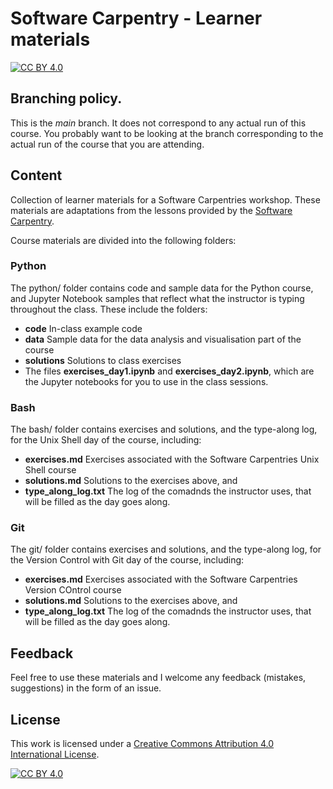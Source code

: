 # Software Carpentry - Learner materials

[![CC BY 4.0][cc-by-shield]][cc-by]

## Branching policy.

This is the *main* branch.  It does not correspond to any actual run of this course.  You probably want to be looking at the branch corresponding to the actual run of the course that you are attending.

## Content
Collection of learner materials for a Software Carpentries workshop. These materials are adaptations from the lessons provided by the [Software Carpentry](https://software-carpentry.org/lessons/).

Course materials are divided into the following folders:

### Python

The python/ folder contains code and sample data for the Python course, and Jupyter Notebook samples that reflect what the instructor is typing throughout the class.  These include the folders:

- **code** In-class example code
- **data** Sample data for the data analysis and visualisation part of the course
- **solutions** Solutions to class exercises
- The files **exercises_day1.ipynb** and **exercises_day2.ipynb**, which are the Jupyter notebooks for you to use in the class sessions.

### Bash

The bash/ folder contains exercises and solutions, and the type-along log, for the Unix Shell day of the course, including:

- **exercises.md** Exercises associated with the Software Carpentries Unix Shell course
- **solutions.md** Solutions to the exercises above, and
- **type_along_log.txt** The log of the comadnds the instructor uses, that will be filled as the day goes along.

### Git

The git/ folder contains exercises and solutions, and the type-along log, for the Version Control with Git day of the course, including:

- **exercises.md** Exercises associated with the Software Carpentries Version COntrol course
- **solutions.md** Solutions to the exercises above, and
- **type_along_log.txt** The log of the comadnds the instructor uses, that will be filled as the day goes along.

## Feedback
Feel free to use these materials and I welcome any feedback (mistakes, suggestions) in the form of an issue.

## License

This work is licensed under a
[Creative Commons Attribution 4.0 International License][cc-by].

[![CC BY 4.0][cc-by-image]][cc-by]

[cc-by]: http://creativecommons.org/licenses/by/4.0/
[cc-by-image]: https://i.creativecommons.org/l/by/4.0/88x31.png
[cc-by-shield]: https://img.shields.io/badge/License-CC%20BY%204.0-lightgrey.svg
